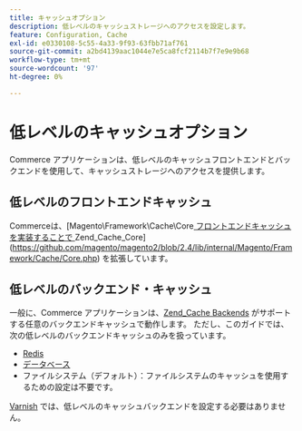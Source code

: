 ```yaml
---
title: キャッシュオプション
description: 低レベルのキャッシュストレージへのアクセスを設定します。
feature: Configuration, Cache
exl-id: e0330108-5c55-4a33-9f93-63fbb71af761
source-git-commit: a2bd4139aac1044e7e5ca8fcf2114b7f7e9e9b68
workflow-type: tm+mt
source-wordcount: '97'
ht-degree: 0%

---
```


# 低レベルのキャッシュオプション

Commerce アプリケーションは、低レベルのキャッシュフロントエンドとバックエンドを使用して、キャッシュストレージへのアクセスを提供します。

## 低レベルのフロントエンドキャッシュ

Commerceは、[Magento\Framework\Cache\Core[ フロントエンドキャッシュを実装することで ](https://framework.zend.com/manual/1.12/en/zend.cache.frontends.html)Zend_Cache_Core](https://github.com/magento/magento2/blob/2.4/lib/internal/Magento/Framework/Cache/Core.php) を拡張しています。

## 低レベルのバックエンド・キャッシュ

一般に、Commerce アプリケーションは、[Zend_Cache Backends](https://framework.zend.com/manual/1.12/en/zend.cache.backends.html) がサポートする任意のバックエンドキャッシュで動作します。 ただし、このガイドでは、次の低レベルのバックエンドキャッシュのみを扱っています。

- [Redis](config-redis.md)
- [ データベース ](https://developer.adobe.com/commerce/php/development/cache/partial/database-caching/)
- ファイルシステム（デフォルト）：ファイルシステムのキャッシュを使用するための設定は不要です。

[Varnish](config-varnish.md) では、低レベルのキャッシュバックエンドを設定する必要はありません。
